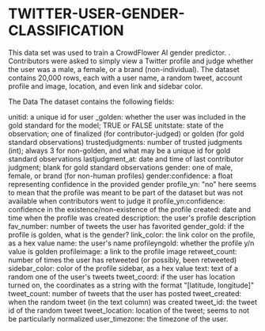 # TWITTER-USER-GENDER-CLASSIFICATION

This data set was used to train a CrowdFlower AI gender predictor. . Contributors were asked to simply view a Twitter profile and judge whether the user was a male, a female, or a brand (non-individual). The dataset contains 20,000 rows, each with a user name, a random tweet, account profile and image, location, and even link and sidebar color.

The Data
The dataset contains the following fields:

unitid: a unique id for user
_golden: whether the user was included in the gold standard for the model; TRUE or FALSE
unitstate: state of the observation; one of finalized (for contributor-judged) or golden (for gold standard observations)
trustedjudgments: number of trusted judgments (int); always 3 for non-golden, and what may be a unique id for gold standard observations
lastjudgment_at: date and time of last contributor judgment; blank for gold standard observations
gender: one of male, female, or brand (for non-human profiles)
gender:confidence: a float representing confidence in the provided gender
profile_yn: "no" here seems to mean that the profile was meant to be part of the dataset but was not available when contributors went to judge it
profile_yn:confidence: confidence in the existence/non-existence of the profile
created: date and time when the profile was created
description: the user's profile description
fav_number: number of tweets the user has favorited
gender_gold: if the profile is golden, what is the gender?
link_color: the link color on the profile, as a hex value
name: the user's name
profileyngold: whether the profile y/n value is golden
profileimage: a link to the profile image
retweet_count: number of times the user has retweeted (or possibly, been retweeted)
sidebar_color: color of the profile sidebar, as a hex value
text: text of a random one of the user's tweets
tweet_coord: if the user has location turned on, the coordinates as a string with the format "[latitude, longitude]"
tweet_count: number of tweets that the user has posted
tweet_created: when the random tweet (in the text column) was created
tweet_id: the tweet id of the random tweet
tweet_location: location of the tweet; seems to not be particularly normalized
user_timezone: the timezone of the user.
